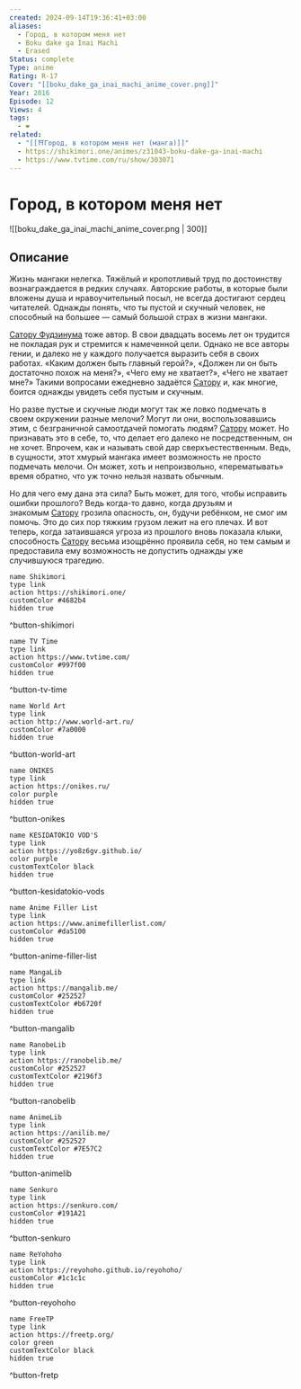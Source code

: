 ```yaml
---
created: 2024-09-14T19:36:41+03:00
aliases:
  - Город, в котором меня нет
  - Boku dake ga Inai Machi
  - Erased
Status: complete
Type: anime
Rating: R-17
Cover: "[[boku_dake_ga_inai_machi_anime_cover.png]]"
Year: 2016
Episode: 12
Views: 4
tags:
  - ❤
related:
  - "[[⛩️Город, в котором меня нет (манга)]]"
  - https://shikimori.one/animes/z31043-boku-dake-ga-inai-machi
  - https://www.tvtime.com/ru/show/303071
---
```


# Город, в котором меня нет

![[boku_dake_ga_inai_machi_anime_cover.png | 300]]


## Описание

Жизнь мангаки нелегка. Тяжёлый и кропотливый труд по достоинству вознаграждается в редких случаях. Авторские работы, в которые были вложены душа и нравоучительный посыл, не всегда достигают сердец читателей. Однажды понять, что ты пустой и скучный человек, не способный на большее — самый большой страх в жизни мангаки.

[Сатору Фудзинума](https://shikimori.one/characters/98737-satoru-fujinuma) тоже автор. В свои двадцать восемь лет он трудится не покладая рук и стремится к намеченной цели. Однако не все авторы гении, и далеко не у каждого получается выразить себя в своих работах. «Каким должен быть главный герой?», «Должен ли он быть достаточно похож на меня?», «Чего ему не хватает?», «Чего не хватает мне?» Такими вопросами ежедневно задаётся [Сатору](https://shikimori.one/characters/98737-satoru-fujinuma) и, как многие, боится однажды увидеть себя пустым и скучным.

Но разве пустые и скучные люди могут так же ловко подмечать в своем окружении разные мелочи? Могут ли они, воспользовавшись этим, с безграничной самоотдачей помогать людям? [Сатору](https://shikimori.one/characters/98737-satoru-fujinuma) может. Но признавать это в себе, то, что делает его далеко не посредственным, он не хочет. Впрочем, как и называть свой дар сверхъестественным. Ведь, в сущности, этот хмурый мангака имеет возможность не просто подмечать мелочи. Он может, хоть и непроизвольно, «перематывать» время обратно, что уж точно нельзя назвать обычным.

Но для чего ему дана эта сила? Быть может, для того, чтобы исправить ошибки прошлого? Ведь когда-то давно, когда друзьям и знакомым [Сатору](https://shikimori.one/characters/98737-satoru-fujinuma) грозила опасность, он, будучи ребёнком, не смог им помочь. Это до сих пор тяжким грузом лежит на его плечах. И вот теперь, когда затаившаяся угроза из прошлого вновь показала клыки, способность [Сатору](https://shikimori.one/characters/98737-satoru-fujinuma) весьма изощрённо проявила себя, но тем самым и предоставила ему возможность не допустить однажды уже случившуюся трагедию.


```button
name Shikimori
type link
action https://shikimori.one/
customColor #4682b4
hidden true
```
^button-shikimori

```button
name TV Time
type link
action https://www.tvtime.com/
customColor #997f00
hidden true
```
^button-tv-time

```button
name World Art
type link
action http://www.world-art.ru/
customColor #7a0000
hidden true
```
^button-world-art

```button
name ONIKES
type link
action https://onikes.ru/
color purple
hidden true
```
^button-onikes

```button
name KESIDATOKIO VOD'S
type link
action https://yo8z6gv.github.io/
color purple
customTextColor black
hidden true
```
^button-kesidatokio-vods

```button
name Anime Filler List
type link
action https://www.animefillerlist.com/
customColor #da5100
hidden true
```
^button-anime-filler-list

```button
name MangaLib
type link
action https://mangalib.me/
customColor #252527
customTextColor #b6720f
hidden true
```
^button-mangalib

```button
name RanobeLib
type link
action https://ranobelib.me/
customColor #252527
customTextColor #2196f3
hidden true
```
^button-ranobelib

```button
name AnimeLib
type link
action https://anilib.me/
customColor #252527
customTextColor #7E57C2
hidden true
```
^button-animelib

```button
name Senkuro
type link
action https://senkuro.com/
customColor #191A21
hidden true
```
^button-senkuro

```button
name ReYohoho
type link
action https://reyohoho.github.io/reyohoho/
customColor #1c1c1c
hidden true
```
^button-reyohoho

```button
name FreeTP
type link
action https://freetp.org/
color green
customTextColor black
hidden true
```
^button-fretp
